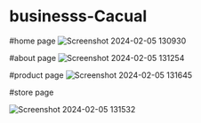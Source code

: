 # businesss-Cacual

#home page
![Screenshot 2024-02-05 130930](https://github.com/shaguptaattar/businesss-Cacual/assets/156106227/def0e7fc-3ddf-47f1-b240-72a6f75577a7)

#about page
![Screenshot 2024-02-05 131254](https://github.com/shaguptaattar/businesss-Cacual/assets/156106227/ce97ae83-0ee3-4674-bd65-fef65a181ac6)

#product page
![Screenshot 2024-02-05 131645](https://github.com/shaguptaattar/businesss-Cacual/assets/156106227/9cdeecad-c73f-446c-b3c1-dac5ebd4195e)

#store page

![Screenshot 2024-02-05 131532](https://github.com/shaguptaattar/businesss-Cacual/assets/156106227/ebcc3860-81eb-479c-bc26-ce33e20d9476)
